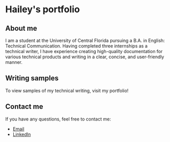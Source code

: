 # Hailey's portfolio

## About me

I am a student at the University of Central Florida pursuing a B.A. in English: Technical Communication. Having completed three internships as a technical writer, I have experience creating high-quality documentation for various technical products and writing in a clear, concise, and user-friendly manner.

## Writing samples

To view samples of my technical writing, visit my portfolio!

## Contact me

If you have any questions, feel free to contact me:

*   [Email](mailto:ha596784@ucf.edu)
*   [LinkedIn](https://www.linkedin.com/in/haileytapia/)
